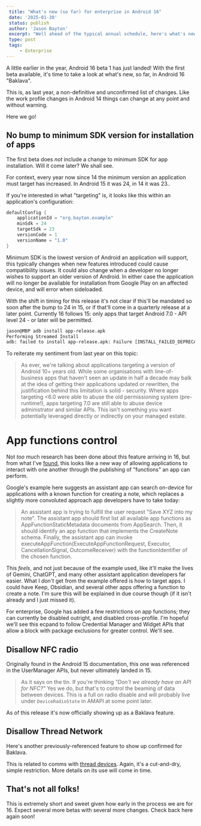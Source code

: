 ```yaml
---
 title: "What's new (so far) for enterprise in Android 16"
 date: '2025-01-30'
 status: publish
 author: 'Jason Bayton'
 excerpt: "Well ahead of the typical annual schedule, here's what's new (so far) in Android 16 for enterprise."
 type: post
 tags:
     - Enterprise
---
```


A little earlier in the year, Android 16 beta 1 has just landed! With the first beta available, it's time to take a look at what's new, so far, in Android 16 "Baklava".

This is, as last year, a non-definitive and unconfirmed list of changes. Like the work profile changes in Android 14 things can change at any point and without warning. 

Here we go!

## No bump to minimum SDK version for installation of apps

The first beta does _not_ include a change to minimum SDK for app installation. Will it come later? We shall see. 

For context, every year now since 14 the minimum version an application must target has increased. In Android 15 it was 24, in 14 it was 23.. 

If you're interested in what "targeting" is, it looks like this within an application's configuration:

```kotlin
defaultConfig {
    applicationId = "org.bayton.example"
    minSdk = 24
    targetSdk = 23
    versionCode = 1
    versionName = "1.0"
}
```

Minimum SDK is the lowest version of Android an application will support, this typically changes when new features introduced could cause compatibility issues. It could also change when a developer no longer wishes to support an older version of Android. In either case the application will no longer be available for installation from Google Play on an affected device, and will error when sideloaded.

With the shift in timing for this release it's not clear if this'll be mandated so soon after the bump to 24 in 15, or if that'll come in a quarterly release at a later point. Currently 16 follows 15: only apps that target Android 7.0 - API level 24 - or later will be permitted. 

```bash
jason@MBP adb install app-release.apk
Performing Streamed Install
adb: failed to install app-release.apk: Failure [INSTALL_FAILED_DEPRECATED_SDK_VERSION: App package must target at least SDK version 24, but found 23]
```

To reiterate my sentiment from last year on this topic: 

> As ever, we're talking about applications targeting a version of Android 10+ years old. While some organisations with line-of-business apps that haven't seen an update in half a decade may balk at the idea of getting their applications updated or rewritten, the justification behind this limitation is solid - security. Where apps targeting <6.0 were able to abuse the old permissioning system (pre-runtime!), apps targeting 7.0 are still able to abuse device administrator and similar APIs. This isn't something you want potentially leveraged directly or indirectly on your managed estate.

# App functions control

Not _too_ much research has been done about this feature arriving in 16, but from what I've [found](https://developer.android.com/reference/android/app/appfunctions/AppFunctionManager), this looks like a new way of allowing applications to interact with one another through the publishing of "functions" an app can perform. 

Google's example here suggests an assistant app can search on-device for applications with a known function for creating a note, which replaces a slightly more convoluted approach app developers have to take today:

> An assistant app is trying to fulfill the user request "Save XYZ into my note". The assistant app should first list all available app functions as AppFunctionStaticMetadata documents from AppSearch. Then, it should identify an app function that implements the CreateNote schema. Finally, the assistant app can invoke executeAppFunction(ExecuteAppFunctionRequest, Executor, CancellationSignal, OutcomeReceiver) with the functionIdentifier of the chosen function.

This _feels_, and not just because of the example used, like it'll make the lives of Gemini, ChatGPT, and many other assistant application developers far easier. What I _don't_ get from the example offered is how to target apps. I could have Keep, Obsidian, and several other apps offering a function to create a note. I'm sure this will be explained in due course though (if it isn't already and I just missed it).

For enterprise, Google has added a few restrictions on app functions; they can currently be disabled outright, and disabled cross-profile. I'm hopeful we'll see this ecpand to follow Credential Manager and Widget APIs that allow a block with package exclusions for greater control. We'll see.

## Disallow NFC radio

Originally found in the Android 15 documentation, this one was referenced in the UserManager APIs, but never ultimately landed in 15. 

> As it says on the tin. If you're thinking _"Don't we already have an API for NFC?"_ Yes we do, but that's to control the beaming of data between devices. This is a full on radio disable and will probably live under `DeviceRadioState` in AMAPI at some point later.

As of this release it's now officially showing up as a Baklava feature.

## Disallow Thread Network

Here's another previously-referenced feature to show up confirmed for Baklava.

This is related to comms with [thread devices](https://en.wikipedia.org/wiki/Thread_(network_protocol)). Again, it's a cut-and-dry, simple restriction. More details on its use will come in time.

## That's not all folks!

This is extremely short and sweet given how early in the process we are for 16. Expect several more betas with several more changes. Check back here again soon!